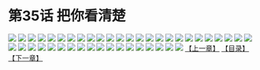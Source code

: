 # 第35话 把你看清楚
![](https://s1.baozimh.com/scomic/sanyanxiaotianlu-samanhua/0/34-4jcw/1.jpg)
![](https://s1.baozimh.com/scomic/sanyanxiaotianlu-samanhua/0/34-4jcw/2.jpg)
![](https://s1.baozimh.com/scomic/sanyanxiaotianlu-samanhua/0/34-4jcw/3.jpg)
![](https://s1.baozimh.com/scomic/sanyanxiaotianlu-samanhua/0/34-4jcw/4.jpg)
![](https://s1.baozimh.com/scomic/sanyanxiaotianlu-samanhua/0/34-4jcw/5.jpg)
![](https://s1.baozimh.com/scomic/sanyanxiaotianlu-samanhua/0/34-4jcw/6.jpg)
![](https://s1.baozimh.com/scomic/sanyanxiaotianlu-samanhua/0/34-4jcw/7.jpg)
![](https://s1.baozimh.com/scomic/sanyanxiaotianlu-samanhua/0/34-4jcw/8.jpg)
![](https://s1.baozimh.com/scomic/sanyanxiaotianlu-samanhua/0/34-4jcw/9.jpg)
![](https://s1.baozimh.com/scomic/sanyanxiaotianlu-samanhua/0/34-4jcw/10.jpg)
![](https://s1.baozimh.com/scomic/sanyanxiaotianlu-samanhua/0/34-4jcw/11.jpg)
![](https://s1.baozimh.com/scomic/sanyanxiaotianlu-samanhua/0/34-4jcw/12.jpg)
![](https://s1.baozimh.com/scomic/sanyanxiaotianlu-samanhua/0/34-4jcw/13.jpg)
![](https://s1.baozimh.com/scomic/sanyanxiaotianlu-samanhua/0/34-4jcw/14.jpg)
![](https://s1.baozimh.com/scomic/sanyanxiaotianlu-samanhua/0/34-4jcw/15.jpg)
![](https://s1.baozimh.com/scomic/sanyanxiaotianlu-samanhua/0/34-4jcw/16.jpg)
![](https://s1.baozimh.com/scomic/sanyanxiaotianlu-samanhua/0/34-4jcw/17.jpg)
![](https://s1.baozimh.com/scomic/sanyanxiaotianlu-samanhua/0/34-4jcw/18.jpg)
![](https://s1.baozimh.com/scomic/sanyanxiaotianlu-samanhua/0/34-4jcw/19.jpg)
![](https://s1.baozimh.com/scomic/sanyanxiaotianlu-samanhua/0/34-4jcw/20.jpg)
![](https://s1.baozimh.com/scomic/sanyanxiaotianlu-samanhua/0/34-4jcw/21.jpg)
![](https://s1.baozimh.com/scomic/sanyanxiaotianlu-samanhua/0/34-4jcw/22.jpg)
![](https://s1.baozimh.com/scomic/sanyanxiaotianlu-samanhua/0/34-4jcw/23.jpg)
![](https://s1.baozimh.com/scomic/sanyanxiaotianlu-samanhua/0/34-4jcw/24.jpg)
![](https://s1.baozimh.com/scomic/sanyanxiaotianlu-samanhua/0/34-4jcw/25.jpg)
![](https://s1.baozimh.com/scomic/sanyanxiaotianlu-samanhua/0/34-4jcw/26.jpg)
![](https://s1.baozimh.com/scomic/sanyanxiaotianlu-samanhua/0/34-4jcw/27.jpg)
![](https://s1.baozimh.com/scomic/sanyanxiaotianlu-samanhua/0/34-4jcw/28.jpg)
![](https://s1.baozimh.com/scomic/sanyanxiaotianlu-samanhua/0/34-4jcw/29.jpg)
![](https://s1.baozimh.com/scomic/sanyanxiaotianlu-samanhua/0/34-4jcw/30.jpg)
![](https://s1.baozimh.com/scomic/sanyanxiaotianlu-samanhua/0/34-4jcw/31.jpg)
![](https://s1.baozimh.com/scomic/sanyanxiaotianlu-samanhua/0/34-4jcw/32.jpg)
![](https://s1.baozimh.com/scomic/sanyanxiaotianlu-samanhua/0/34-4jcw/33.jpg)
![](https://s1.baozimh.com/scomic/sanyanxiaotianlu-samanhua/0/34-4jcw/34.jpg)
![](https://s1.baozimh.com/scomic/sanyanxiaotianlu-samanhua/0/34-4jcw/35.jpg)
![](https://s1.baozimh.com/scomic/sanyanxiaotianlu-samanhua/0/34-4jcw/36.jpg)
![](https://s1.baozimh.com/scomic/sanyanxiaotianlu-samanhua/0/34-4jcw/37.jpg)
![](https://s1.baozimh.com/scomic/sanyanxiaotianlu-samanhua/0/34-4jcw/38.jpg)
![](https://s1.baozimh.com/scomic/sanyanxiaotianlu-samanhua/0/34-4jcw/39.jpg)
![](https://s1.baozimh.com/scomic/sanyanxiaotianlu-samanhua/0/34-4jcw/40.jpg)
![](https://s1.baozimh.com/scomic/sanyanxiaotianlu-samanhua/0/34-4jcw/41.jpg)
![](https://s1.baozimh.com/scomic/sanyanxiaotianlu-samanhua/0/34-4jcw/42.jpg)
![](https://s1.baozimh.com/scomic/sanyanxiaotianlu-samanhua/0/34-4jcw/43.jpg)
[【上一章】](./34.md)
[【目录】](./README.md)
[【下一章】](./36.md)
